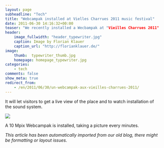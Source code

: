 ```yaml
---
layout: page
subheadline: "Tech"
title: "Webcampak installed at Vielles Charrues 2011 music festival"
date: 2011-06-30 14:16:32+00:00
teaser: "We recently installed a Wecbampak at "Vieilles Charrues 2011" music festival, a famous event taking place in west of France. "
header:
    image_fullwidth: "header_typewriter.jpg"
    caption: Image by Florian Klauer
    caption_url: "http://florianklauer.de/"
image:
    thumb:  typewriter_thumb.jpg
    homepage: homepage_typewriter.jpg
categories:
    - tech
comments: false
show_meta: true
redirect_from:
    - /en/2011/06/30/un-webcampak-aux-vieilles-charrues-2011/
---
```

It will let visitors to get a live view of the place and to watch installation of the sound system.

[![](http://infracom-france.com/blog2/wp-content/uploads/2011/06/webcam-1024x768-300x168.jpg)](http://infracom-france.com/blog2/wp-content/uploads/2011/06/webcam-1024x768.jpg)

A 10 Mpix Webcampak is installed, taking a picture every minutes.

_This article has been automatically imported from our old blog, there might be formatting or layout issues._

